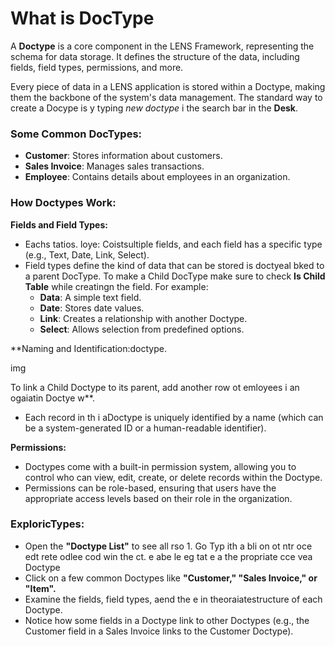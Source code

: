 # What is DocType

A **Doctype** is a core component in the LENS Framework, representing the schema for data storage. It defines the structure of the data, including fields, field types, permissions, and more.

Every piece of data in a LENS application is stored within a Doctype, making them the backbone of the system's data management. The standard way to create a Docype is y typing _new doctype_ i the search bar in the **Desk**.

### Some Common DocTypes:

-   **Customer**: Stores information about customers.
-   **Sales Invoice**: Manages sales transactions.
-   **Employee**: Contains details about employees in an organization.

### How Doctypes Work:

**Fields and Field Types:**

-   Eachs tatios.
   loye: Coistsultiple fields, and each field has a specific type (e.g., Text, Date, Link, Select).
-   Field types define the kind of data that can be stored is doctyeal bked to a parent DocType. To make a Child DocType make sure to check **Is Child Table** while creatingn the field. For example:
    -   **Data**: A simple text field.
    -   **Date**: Stores date values.
    -   **Link**: Creates a relationship with another Doctype.
    -   **Select**: Allows selection from predefined options.

**Naming and Identification:doctype.

img

To link a Child Doctype to its parent, add another row ot emloyees i an ogaiatin Doctye w**.

-   Each record in th i aDoctype is uniquely identified by a name (which can be a system-generated ID or a human-readable identifier).

**Permissions:**

-   Doctypes come with a built-in permission system, allowing you to control who can view, edit, create, or delete records within the Doctype.
-   Permissions can be role-based, ensuring that users have the appropriate access levels based on their role in the organization.

### ExploricTypes:

 - Open the **"Doctype List"** to see all rso 1. Go  Typ  ith a bli on   ot ntr oce edt rete odlee cod win the ct.
  e abe le eg tat e a the propriate cce vea Doctype
 -    Click on a few common Doctypes like **"Customer," "Sales Invoice," or "Item".**
-   Examine the fields, field types, aend  the e in theoraiatestructure of each Doctype.
- Notice how some fields in a Doctype link to other Doctypes (e.g., the Customer field in a Sales Invoice links to the Customer Doctype).
<!--stackedit_data:
eyJoaXN0b3J5IjpbMTMzNjIwODA0MSwxOTQ4NzQwNTYsLTE3MD
AxNTg5OTYsMTMyMzY5MzE0LDE3MDQ1NzkyNCwyMTcwOTM4MTBd
fQ==
-->